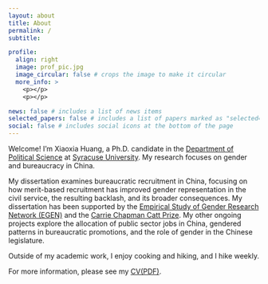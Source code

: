 ```yaml
---
layout: about
title: About
permalink: /
subtitle: 

profile:
  align: right
  image: prof_pic.jpg
  image_circular: false # crops the image to make it circular
  more_info: >
    <p></p>
    <p></p>

news: false # includes a list of news items
selected_papers: false # includes a list of papers marked as "selected={true}"
social: false # includes social icons at the bottom of the page
---
```



Welcome! I’m Xiaoxia Huang, a Ph.D. candidate in the [Department of Political Science](https://www.maxwell.syr.edu/academics/political-science-department) at [Syracuse University](https://www.syracuse.edu/). My research focuses on gender and bureaucracy in China.

My dissertation examines bureaucratic recruitment in China, focusing on how merit-based recruitment has improved gender representation in the civil service, the resulting backlash, and its broader consequences. My dissertation has been supported by the [Empirical Study of Gender Research Network (EGEN)](http://www.egenpolisci.org/) and the [Carrie Chapman Catt Prize](https://cattcenter.iastate.edu/research/catt-prize/). My other ongoing projects explore the allocation of public sector jobs in China, gendered patterns in bureaucratic promotions, and the role of gender in the Chinese legislature.

Outside of my academic work, I enjoy cooking and hiking, and I hike weekly.

For more information, please see my [CV(PDF)](/assets/pdf/xiaoxia_huang_cv.pdf).
